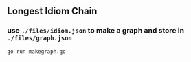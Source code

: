 ## Longest Idiom Chain

### use `./files/idiom.json` to make a graph and store in `./files/graph.json`
```sh
go run makegraph.go 
```